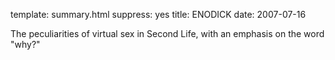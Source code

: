 template: summary.html
suppress: yes
title: ENODICK
date: 2007-07-16

The peculiarities of virtual sex in Second Life, with an emphasis
on the word "why?"


